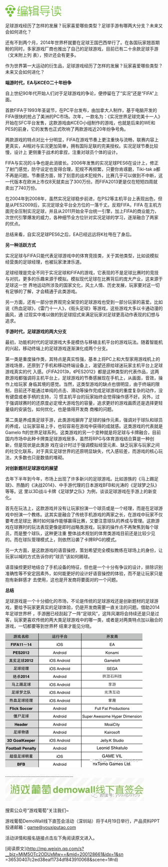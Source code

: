 ![](_resources/足球游戏简史image0.png)

足球游戏经历了怎样的发展？玩家喜爱哪些类型？足球手游有哪两大分支？未来又会如何进化？

  

还有不到两个月，2014年世界杯就要在足球王国巴西举行了。在各国玩家翘首期盼的同时，多家游戏厂商也推出了自己的足球游戏，目前已有二十余款足球手游（文末附上列
表），预计还会有更多。

  

作为世界第一大运动的衍生品，足球游戏经历了怎样的发展？玩家喜爱哪些类型？未来又会如何进化？

  

**端游时代，EA与KCEO二十年纷争**

  

自上世纪90年代开始人们对于足球游戏的争论，便停留在了“实况”还是“FIFA”上面。

  

首款FIFA于1993年圣诞节，在PC平台发布，由加拿大人制作，基于电脑开发的FIFA很快的抢占了美洲的PC市场。次年，一款名为：《实况世界足球完美十一人》
开始在SFC平台发售，这款游戏由KCEO小组制作的游戏，也就是后来的WE和PES的前身，它的发售也正式吹响了两款游戏近20年纷争号角。

  

两款游戏的特点对比十分明显，FIFA在游戏节奏上更注重快与流畅，联赛内容上更真实，AI相对与实况更加简单，拥有国际足联的完美授权。实况足球节奏比较慢，设计上
更侧重于战术的拿捏，注重对球员个体的设计。

  

FIFA与实况的斗争也是此消彼长。2006年发售的实况足球PES6在设计上，修正了射门感觉，防守设定也变得合理，犯规不再频繁，只要你肯琢磨，Tiki-tak
a都不再是问题。节奏感方面，除了刻意的战术犯规外，比赛几乎可以做到不中断，这一代版本在欧洲上市仅8天就卖出了300万份。而FIFA2013更是仅在短短四周就
卖出了740万份。

  

在2004年到2008年，虽然实况足球稳步前进，在PS2等主机平台上表现出色，但是从PES2009后，实况足球全平台全方位的一落千丈。反观FIFA，FIFA
在主机方面完全压制实况足球，并且从2011开始全平台统一引擎，加上FIFA的商业能力，次世代引擎爆发的威力，各种细节全方位针对实况足球的学习，逐渐融合了两家
的优点。

  

总结来看，自实况足球PES6之后，EA已经远远将K社甩在了身后。

  

**另一种活跃方式**

  

实况足球与FIFA只能代表足球游戏中的体育竞技类，关于其他类型，比如说模拟经营类的足球经理，也被玩家津津乐道。

  

足球经理是完全不同于实况足球和FIFA的游戏，它表现的不是足球比赛时的竞技与对抗，更多的乐趣来源于模拟。模拟现代足球在比赛背后的庞大产业，这来源于足球这一世
界地运动所涉及的国家文化，风土人情、历史发展，玩家要对这一切有足够的了解，才会精通于此类游戏。

  

另一方面，还有一部分世界观完全架空的足球游戏也受到一部分玩家的喜爱。比如说《热血足球》，《雷门十一人》，《街头足球》等游戏，这些游戏大多以卡通动漫的画风，通
过现实中难以做的到足球招式来满足玩家对足球更高动作表现的幻想与追求。

  

**手游时代，足球游戏的两大分支**

  

最初，功能机时代的足球游戏大多是模仿与移植主机平台的游戏玩法。随着智能机的兴起，移动终端上的足球游戏逐渐演化成两个分支。

  

第一类是重度操作类，其特点是真实性强，基本上将PC上和大型家用游戏机上的游戏场景，还原到了手机和移动终端设备上，渴望还原给球迷玩家主机平台上足球游戏真实的代
入感。《FIFA2013》，《PES2012》都是这种类型的代表作品，这两款游戏都强调将主机平台上，足球游戏的节奏感展现在手机上，从画面，音效，操作上给玩家
身临其境的感觉。当然，这类型游戏的缺点也很明显，由于终端的限制，目前还不能通过单纯的点击、滑动等操作完成足球游戏的重度复杂的动作，没有键盘或者手柄的支持，习
惯主机平台的玩家始终会觉得操作感不好。另外，过于强调球赛时的还原度必定增大游戏包的容量，追求更好的游戏画质还是选择更轻量级的安装包，如何优化，也是值得开发商
商榷的问题。

  

第二类是养成类足球手游，此类游戏摒弃了足球的操作元素，强调对于球队和球员的养成，让玩家容易上手，也较容易在游戏中获得的成就感。这类游戏的代表就是Gamelo
ft的世界足球系列。这类游戏的另一个变种就是将足球与卡牌融合，目前国内市场中此种卡牌类足球游戏居多，虽然将RPG与体育游戏结合算是一种创新，但是现状是此类游
戏在设计时过于强调模拟经营元素、缺乏玩家与玩家之间的社交化联系，对于真实足球世界的还原明显缺失，代入感较差，而游戏的核心玩法，大多数也只是数值的堆砌。

  

**对创新题材足球游戏的展望**

  

去年下半年到今年，市场上出现了许多新兴的足球游戏。比如游族的《马上踢足球》、热酷的《决战2014》、中手游代理的日本游戏BFB和光涛的《足球梦之队》等等。这
里以3D战斗卡牌《足球梦之队》为例，谈谈足球游戏在手游上的新变化。

  

首先在玩法上，这款游戏并没有让玩家扮演一个球员或是一个经理，而是在足球游戏中扮演一个教练。这其实是融合了传统手机游戏的两家之长，在游戏中玩家不仅要考虑足球比
赛时如何操作能够赢得比赛，又要注意球队的养成与管理。这款游戏在球赛时的玩法表现更像是即时战略类游戏，玩家的操作点不再聚焦到每个球员，而是整个球队，这种更注重
整体战术规划的体育类游戏目前还是比较少见的。而在球队管理模式上，则依然沿袭了卡牌RPG的模式。

  

另一大方面，是这款游戏的语音操控，策划希望完全模拟教练在球场上的身份，让玩家以喊的方式告诉你的“球员”该如何踢球。

语音操控更好地结合了手机设备的特征，但也是一个十分有争议的设计，排除识别准确性等不安定因素外，如何能更好的设计好语音操控的体验，而不是让玩家只是抱有新鲜感才
去使用，这也是开发商将要面对的一个问题。

  

**总结**

  

足球游戏是一个十分细化的市场，不论是传统的足球游戏还是创新题材的足球游戏，要给予玩家更真实的足球体验，仍是开发商需要一直关注的问题。借助2014年足球世界杯
，手游圈已经刮起了一阵“足球风”，这阵风潮将会持续还是只是过客，玩家更喜欢传统的两大类足球游戏中的哪一类，或者是对两类特点加以融合的游戏，一切都要等到世界杯
结束才能见分晓。

![](_resources/足球游戏简史image1.png)

……………………………………………… ![](_resources/足球游戏简史image2.jpg)  

  

搜索公众号“游戏葡萄”关注我们~  

  

游戏葡萄DemoWall线下直签会活动（深圳站）将于4月19日举行，产品资料PPT投递邮箱：game@youxiputao.com

活动详情和报名链接点击左下角阅读原文进入。

  

[阅读原文](http://mp.weixin.qq.com/s?__biz=MjM5OTc2ODUxMw==&mid=200128661&idx=1&sn
=36530407c2ed38eaf1734df843910068&scene=1#rd)

